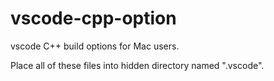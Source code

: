 # vscode-cpp-option
vscode C++ build options for Mac users.

Place all of these files into hidden directory named ".vscode".
